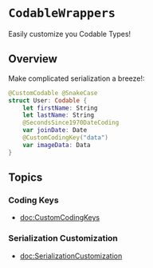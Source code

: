 # ``CodableWrappers``

Easily customize you Codable Types!

## Overview

Make complicated serialization a breeze!:

```swift
@CustomCodable @SnakeCase
struct User: Codable {
    let firstName: String
    let lastName: String
    @SecondsSince1970DateCoding
    var joinDate: Date
    @CustomCodingKey("data")
    var imageData: Data
}
```

## Topics

### Coding Keys

- <doc:CustomCodingKeys>

### Serialization Customization

- <doc:SerializationCustomization>



